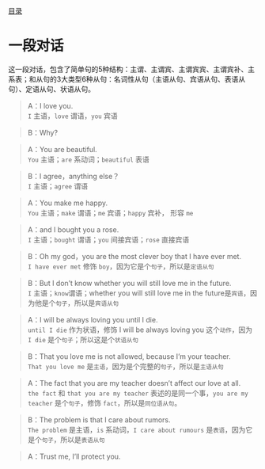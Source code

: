 [目录](../README.md)

# 一段对话
这一段对话，包含了简单句的5种结构：主谓、主谓宾、主谓宾宾、主谓宾补、主系表；和从句的3大类型6种从句：名词性从句（主语从句、宾语从句、表语从句）、定语从句、状语从句。

> A：I love you.   
`I` 主语，`love` 谓语，`you` 宾语

> B：Why?

> A：You are beautiful.  
`You` 主语；`are` 系动词；`beautiful` 表语

> B：I agree，anything else？  
`I` 主语；`agree` 谓语

> A：You make me happy.  
`You` 主语；`make` 谓语；`me` 宾语；`happy` 宾补， 形容 `me`

> A：and I bought  you a rose.  
`I` 主语；`bought` 谓语；`you` 间接宾语；`rose` 直接宾语

> B：Oh my god，you are the most clever boy that I have ever met.  
`I have ever met` 修饰 `boy`，因为它是个`句子`，所以是`定语从句`

> B：But I don’t know whether you will still love me in the future.  
`I` 主语；`know`谓语；whether you will still love me in the future是`宾语`，因为他是个`句子`，所以是`宾语从句`

> A：I will be always loving you until I die.  
`until I die` 作为状语，修饰 I will be always loving you 这个`动作`，因为 `I die` 是个`句子`；所以这是个`状语从句`

> B：That you love me is not allowed, because I’m your teacher.  
`That you love me` 是`主语`，因为是个完整的`句子`，所以是`主语从句`

> A：The fact that you are my teacher doesn’t affect our love at all.  
`the fact` 和 `that you are my teacher` 表述的是同一个事，`you are my teacher` 是个`句子`，修饰 `fact`，所以是`同位语从句`。

> B：The problem is that I care about rumors.  
`The problem` 是主语，`is` 系动词，`I care about rumours` 是`表语`，因为它是个`句子`，所以是`表语从句`

> A：Trust me, I’ll protect you.  